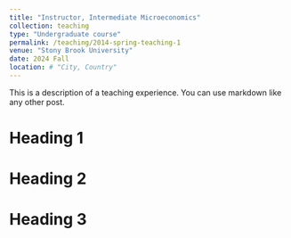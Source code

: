 ```yaml
---
title: "Instructor, Intermediate Microeconomics"
collection: teaching
type: "Undergraduate course"
permalink: /teaching/2014-spring-teaching-1
venue: "Stony Brook University"
date: 2024 Fall
location: # "City, Country"
---
```


This is a description of a teaching experience. You can use markdown like any other post.

Heading 1
======

Heading 2
======

Heading 3
======
